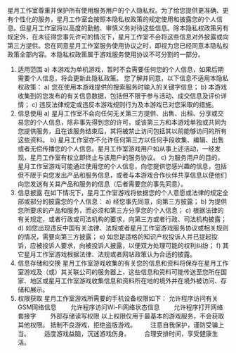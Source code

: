 星月工作室尊重并保护所有使用服务用户的个人隐私权。为了给您提供更准确、更有个性化的服务，星月工作室会按照本隐私权政策的规定使用和披露您的个人信息。但星月工作室将以高度的勤勉、审慎义务对待这些信息。除本隐私权政策另有规定外，在未征得您事先许可的情况下，星月工作室不会将这些信息对外披露或向第三方提供。您在同意星月工作室服务使用协议之时，即视为您已经同意本隐私权政策全部内容。本隐私权政策属于游戏服务使用协议不可分割的一部分。
1. 适用范围
a) 本游戏为单机游戏，暂时不会需要任何您的个人信息，如果后期需要个人信息，将会更新此隐私政策。
您了解并同意，以下信息不适用本隐私权政策：
a) 您在使用本游戏提供的搜索服务时输入的关键字信息；
b) 本游戏收集到的您发布的有关信息数据，包括但不限于参与活动、成交信息及评价详情；
c) 违反法律规定或违反本游戏规则行为及本游戏已对您采取的措施。
2. 信息使用
a) 星月工作室不会向任何无关第三方提供、出售、出租、分享或交易您的个人信息，除非事先得到您的许可，或该第三方和本游戏单独或共同为您提供服务，且在该服务结束后，其将被禁止访问包括其以前能够访问的所有这些资料。
b) 星月工作室亦不允许任何第三方以任何手段收集、编辑、出售或者无偿传播您的个人信息。星月工作室游戏用户如从事上述活动，一经发现，星月工作室有权立即终止与该用户的服务协议。
c) 为服务用户的目的，星月工作室游戏可能通过使用您的个人信息，向您提供您感兴趣的信息，包括但不限于向您发出产品和服务信息，或者与本游戏合作伙伴共享信息以便他们向您发送有关其产品和服务的信息（后者需要您的事先同意）。
3. 信息披露
在如下情况下，星月工作室游戏将依据您的个人意愿或法律的规定全部或部分的披露您的个人信息：
a) 经您事先同意，向第三方披露；
b) 为提供您所要求的产品和服务，而必须和第三方分享您的个人信息；
c) 根据法律的有关规定，或者行政或司法机构的要求，向第三方或者行政、司法机构披露；
d) 如您出现违反中国有关法律、法规或者星月工作室游戏服务协议或相关规则的情况，需要向第三方披露；
e) 如您是适格的知识产权投诉人并已提起投诉，应被投诉人要求，向被投诉人披露，以便双方处理可能的权利纠纷；
f) 其它星月工作室游戏根据法律、法规或者网站政策认为合适的披露。
4. 信息存储和交换
星月工作室游戏收集的有关您的信息和资料将保存在星月工作室游戏及（或）其关联公司的服务器上，这些信息和资料可能传送至您所在国家、地区或星月工作室游戏收集信息和资料所在地的境外并在境外被访问、存储和展示。
5. 权限获取
星月工作室游戏所需要的手机设备权限如下：
允许程序访问有关GSM网络信息
  允许程序访问Wi-Fi网络状态信息
  允许程序打开网络套接字
  外部存储读写权限
以上权限仅用于最基本的游戏服务，不会获取其他权限。
抵制不良游戏，拒绝盗版游戏。
  注意自我保护，谨防受骗上当。
  适度游戏益脑，沉迷游戏伤身。
  合理安排时间，享受健康生活。